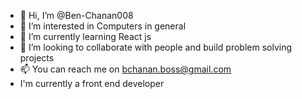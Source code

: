- 👋 Hi, I’m @Ben-Chanan008
- 👀 I’m interested in Computers in general
- 🌱 I’m currently learning React js
- 💞️ I’m looking to collaborate with people and build problem solving projects
- 📫 You can reach me on bchanan.boss@gmail.com
- I'm currently a front end developer

<!---
Ben-Chanan008/Ben-Chanan008 is a ✨ special ✨ repository because its `README.md` (this file) appears on your GitHub profile.
You can click the Preview link to take a look at your changes.
--->
